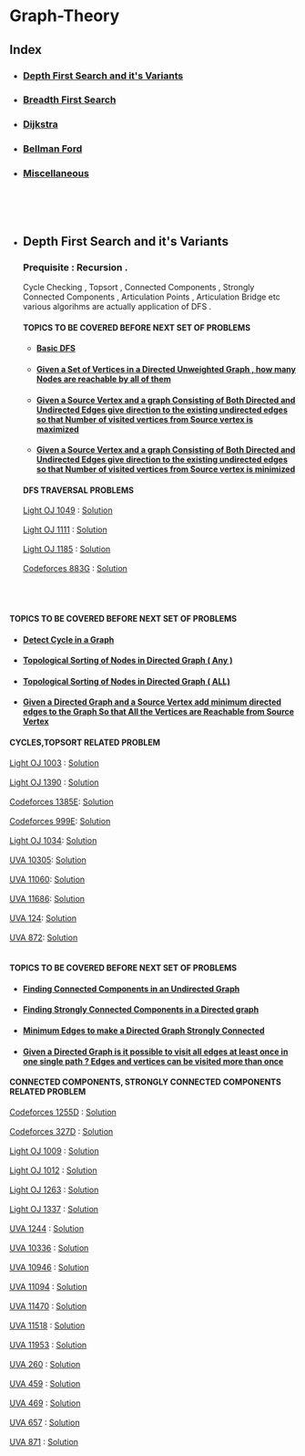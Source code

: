 # Graph-Theory 
   
  ## Index
   
 <ul>
 <li> <h3> <a href = "#dfs" > Depth First Search and it's Variants </a> </h3> </li> 
 <li> <h3> <a href = "#bfs" > Breadth First Search </a> </h3> </li>
 <li> <h3> <a href = "#dijsktra" > Dijkstra </a> </h3> </li>
 <li> <h3> <a href = "#bellmanford" > Bellman Ford  </a> </h3> </li>
 <li> <h3> <a href = "#mis" > Miscellaneous </a> </h3> </li>
 </ul>
 <br><br><br>

 - ## <h2 id = "dfs" > Depth First Search and it's Variants </h2> 
   ### Prequisite : Recursion .
   <p> Cycle Checking , Topsort , Connected Components , Strongly Connected Components , Articulation Points , Articulation Bridge etc various algorihms are actually application 
       of DFS .   </p>
       
   #### TOPICS TO BE COVERED BEFORE NEXT SET OF PROBLEMS
   - #### [Basic DFS](DFS/Applications%20of%20DFS/Concepts%20Related%20to%20DFS/Basic%20DFS/)
   - #### [Given a Set of Vertices in a Directed Unweighted Graph , how many Nodes are reachable by all of them](DFS/Applications%20of%20DFS/Concepts%20Related%20to%20DFS/Given%20a%20Set%20of%20Vertices%20in%20a%20Directed%20Unweighted%20Graph%20%2C%20how%20many%20Nodes%20are%20reachable%20by%20all%20of%20them)
   - #### [Given a Source Vertex and a graph Consisting of Both Directed and Undirected Edges give direction to the existing undirected edges so that Number of visited vertices from Source vertex is maximized](Applications%20of%20DFS/Concepts%20Related%20to%20DFS/Given%20a%20Source%20Vertex%20and%20a%20graph%20Consisting%20of%20Both%20Directed%20and%20Undirected%20Edges%20give%20direction%20to%20the%20existing%20undirected%20eges%20so%20that%20Number%20of%20visited%20vertices%20from%20Source%20vertex%20is%20maximized/) 
   - #### [Given a Source Vertex and a graph Consisting of Both Directed and Undirected Edges give direction to the existing undirected edges so that Number of visited vertices from Source vertex is minimized](Applications%20of%20DFS/Concepts%20Related%20to%20DFS/Given%20a%20Source%20Vertex%20and%20a%20graph%20Consisting%20of%20Both%20Directed%20and%20Undirected%20Edges%20give%20direction%20to%20the%20existing%20undirected%20edges%20so%20that%20Number%20of%20visited%20vertices%20from%20Source%20vertex%20is%20minimized/) 

   
   #### DFS TRAVERSAL PROBLEMS
   
   [Light OJ 1049](https://lightoj.com/problem/one-way-roads) : [Solution](DFS/Applications%20of%20DFS/DFS%20Traversal%20Related%20Problems/LightOJ_1049.cpp)<br><br>
   [Light OJ 1111](https://lightoj.com/problem/best-picnic-ever) : [Solution](DFS/Applications%20of%20DFS/DFS%20Traversal%20Related%20Problems/LightOJ_1111.cpp) <br><br>
   [Light OJ 1185](https://lightoj.com/problem/escape) : [Solution](DFS/Applications%20of%20DFS/DFS%20Traversal%20Related%20Problems/LightOJ_1185.cpp) <br><br>
   [Codeforces 883G](https://codeforces.com/problemset/problem/883/G) : [Solution](DFS/Applications%20of%20DFS/DFS%20Traversal%20Related%20Problems/Codeforces_883G.cpp)<br><br>
   <br><br>
   
  #### TOPICS TO BE COVERED BEFORE NEXT SET OF PROBLEMS
   - #### [Detect Cycle in a Graph](DFS/Applications%20of%20DFS/Concepts%20Related%20to%20DFS/Detect%20Cycle%20in%20a%20Graph/)
   - #### [Topological Sorting of Nodes in Directed Graph ( Any )](DFS/Applications%20of%20DFS/Concepts%20Related%20to%20DFS/Topsort%20Using%20DFS/)
   - #### [Topological Sorting of Nodes in Directed Graph ( ALL)](DFS/Applications%20of%20DFS/Concepts%20Related%20to%20DFS/Finding%20All%20Possible%20Topsort/)
   - #### [Given a Directed Graph and a Source Vertex add minimum directed edges to the Graph So that All the Vertices are Reachable from Source Vertex](DFS/Applications%20of%20DFS/Concepts%20Related%20to%20DFS/Given%20a%20Directed%20Graph%20and%20a%20Source%20Vertex%20add%20minimum%20directed%20edges%20to%20the%20Graph%20So%20that%20All%20the%20Vertices%20are%20Reachable%20from%20Source%20Vertex/)   
    
  #### CYCLES,TOPSORT RELATED PROBLEM
   [Light OJ 1003](https://lightoj.com/problem/drunk) : [Solution](DFS/Applications%20of%20DFS/Cycle%20Related%20Problem/LightOJ_1003.cpp)<br><br>
   [Light OJ 1390](https://lightoj.com/problem/weight-comparison) : [Solution](DFS/Applications%20of%20DFS/Topsort%20Related%20Problem/Light%20OJ%201390)<br><br>
   [Codeforces 1385E](https://codeforces.com/problemset/problem/1385/E): [Solution](DFS/Applications%20of%20DFS/Topsort%20Related%20Problem/Codeforces%20_1385E.cpp)<br><br>
   [Codeforces 999E](https://codeforces.com/problemset/problem/999/E): [Solution](DFS/Applications%20of%20DFS/Topsort%20Related%20Problem/Codeforces_999E.cpp)<br><br>
   [Light OJ 1034](https://lightoj.com/problem/hit-the-light-switches): [Solution](DFS/Applications%20of%20DFS/Topsort%20Related%20Problem/Light_OJ_1034.cpp)<br><br>
   [UVA 10305](https://onlinejudge.org/index.php?option=onlinejudge&page=show_problem&problem=1246): [Solution](DFS/Applications%20of%20DFS/Topsort%20Related%20Problem/UVA_10305.cpp)<br><br>
   [UVA 11060](https://onlinejudge.org/index.php?option=onlinejudge&page=show_problem&problem=2001): [Solution](DFS/Applications%20of%20DFS/Topsort%20Related%20Problem/UVA_11060.cpp)<br><br>
   [UVA 11686](https://onlinejudge.org/index.php?option=onlinejudge&Itemid=8&page=show_problem&problem=2733): [Solution](DFS/Applications%20of%20DFS/Topsort%20Related%20Problem/UVA_11686.cpp)<br><br>
   [UVA 124](https://onlinejudge.org/index.php?option=onlinejudge&page=show_problem&problem=60): [Solution](DFS/Applications%20of%20DFS/Topsort%20Related%20Problem/UVA_124.cpp)<br><br>
   [UVA 872](https://onlinejudge.org/index.php?option=onlinejudge&page=show_problem&problem=813): [Solution](DFS/Applications%20of%20DFS/Topsort%20Related%20Problem/UVA_872.cpp)<br><br>
   
  #### TOPICS TO BE COVERED BEFORE NEXT SET OF PROBLEMS
  - #### [Finding Connected Components in an Undirected Graph](Applications%20of%20DFS/Concepts%20Related%20to%20DFS/Finding%20Connected%20Components%20in%20a%20Undirected%20Graph/)

  - #### [Finding Strongly Connected Components in a Directed graph](Applications%20of%20DFS/Concepts%20Related%20to%20DFS/Finding%20Strongly%20Connected%20Components%20in%20a%20Directed%20Graph/)
   
  - #### [Minimum Edges to make a Directed Graph Strongly Connected](Applications%20of%20DFS/Concepts%20Related%20to%20DFS/Minimum%20Edges%20to%20Make%20a%20Directed%20Graph%20Strongly%20Connected)
  
  - #### [Given a Directed Graph is it possible to visit all edges at least once in one single path ? Edges and vertices can be visited more than once](Applications%20of%20DFS/Concepts%20Related%20to%20DFS/Given%20a%20Directed%20Graph%20is%20it%20possible%20to%20visit%20all%20edges%20at%20least%20once%20in%20one%20single%20path.%20Edges%20and%20vertices%20can%20be%20visited%20more%20than%20once/)
 
 #### CONNECTED COMPONENTS, STRONGLY CONNECTED COMPONENTS RELATED PROBLEM
   [Codeforces 1255D](https://codeforces.com/problemset/problem/1255/D) : [Solution](DFS/Applications%20of%20DFS/Connected%20Component%20Related%20Problems/Codeforces_1255D.cpp)<br><br>
   [Codeforces 327D](https://codeforces.com/problemset/problem/327/D) : [Solution](DFS/Applications%20of%20DFS/Connected%20Component%20Related%20Problems/Codeforces_327D)<br><br>
   [Light OJ 1009](https://lightoj.com/problem/back-to-underworld) : [Solution](DFS/Applications%20of%20DFS/Connected%20Component%20Related%20Problems/LightOJ_1009.cpp)<br><br>
   [Light OJ 1012](https://lightoj.com/problem/guilty-prince) : [Solution](DFS/Applications%20of%20DFS/Connected%20Component%20Related%20Problems/LightOJ_1012.cpp)<br><br>
   [Light OJ 1263](https://lightoj.com/problem/equalizing-money) : [Solution](DFS/Applications%20of%20DFS/Connected%20Component%20Related%20Problems/LightOJ_1263.cpp)<br><br>
   [Light OJ 1337](https://lightoj.com/problem/the-crystal-maze) : [Solution](DFS/Applications%20of%20DFS/Connected%20Component%20Related%20Problems/LightOJ_1337.cpp)<br><br>
   [UVA 1244](https://onlinejudge.org/index.php?option=onlinejudge&Itemid=8&page=show_problem&problem=3685) : [Solution](DFS/Applications%20of%20DFS/Connected%20Component%20Related%20Problems/UVA%20_1244.cpp)<br><br>
   [UVA 10336](https://onlinejudge.org/index.php?option=onlinejudge&Itemid=8&page=show_problem&problem=1277) : [Solution](DFS/Applications%20of%20DFS/Connected%20Component%20Related%20Problems/UVA_10336.cpp)<br><br>
   [UVA 10946](https://onlinejudge.org/index.php?option=onlinejudge&Itemid=8&page=show_problem&problem=1887) : [Solution](DFS/Applications%20of%20DFS/Connected%20Component%20Related%20Problems/UVA_10946.cpp)<br><br>
   [UVA 11094](https://onlinejudge.org/index.php?option=onlinejudge&page=show_problem&problem=2035) : [Solution](DFS/Applications%20of%20DFS/Connected%20Component%20Related%20Problems/UVA_11094.cpp)<br><br>
   [UVA 11470](https://onlinejudge.org/external/114/11470.pdf) : [Solution](DFS/Applications%20of%20DFS/Connected%20Component%20Related%20Problems/UVA_11470.cpp)<br><br>
   [UVA 11518](https://onlinejudge.org/index.php?option=onlinejudge&Itemid=8&page=show_problem&problem=2513) : [Solution](DFS/Applications%20of%20DFS/Connected%20Component%20Related%20Problems/UVA_11518.cpp)<br><br>
   [UVA 11953](https://onlinejudge.org/index.php?option=onlinejudge&Itemid=8&page=show_problem&problem=3104) : [Solution](DFS/Applications%20of%20DFS/Connected%20Component%20Related%20Problems/UVA_11953.cpp)<br><br>
   [UVA 260](https://onlinejudge.org/index.php?option=onlinejudge&Itemid=8&page=show_problem&problem=196) : [Solution](DFS/Applications%20of%20DFS/Connected%20Component%20Related%20Problems/UVA_260.cpp)<br><br>
   [UVA 459](https://onlinejudge.org/index.php?option=com_onlinejudge&Itemid=8&page=show_problem&problem=400) : [Solution](DFS/Applications%20of%20DFS/Connected%20Component%20Related%20Problems/UVA_459.cpp)<br><br>
   [UVA 469](https://onlinejudge.org/index.php?option=com_onlinejudge&Itemid=8&page=show_problem&problem=410) : [Solution](DFS/Applications%20of%20DFS/Connected%20Component%20Related%20Problems/UVA_469.cpp)<br><br>
   [UVA 657](https://onlinejudge.org/index.php?option=onlinejudge&Itemid=8&page=show_problem&problem=598) : [Solution](DFS/Applications%20of%20DFS/Connected%20Component%20Related%20Problems/UVA_657.cpp)<br><br>
   [UVA 871](https://onlinejudge.org/index.php?option=onlinejudge&Itemid=8&page=show_problem&problem=812) : [Solution](DFS/Applications%20of%20DFS/Connected%20Component%20Related%20Problems/UVA_871.cpp)<br><br>
   
   
    
   
     
